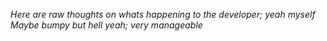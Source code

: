 __Here are raw thoughts on whats happening to the developer; yeah myself_
Maybe bumpy but hell yeah; very manageable_
